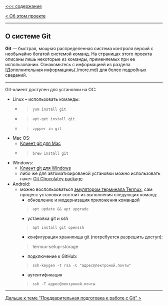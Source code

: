 [<<< cодержание](../readme.md)

[< Об этом проекте](./about.md)

---

## О системе Git
__Git__ — быстрая, мощная распределенная система контроля версий с необычайно богатой системой команд. На страницах этого проекта описаны лишь некоторые из команды, применяемых при ее использовании. Ознакомьтесь с информацией из раздела [Дополнительная информацияъ(./more.md) для более подробных сведений.

---

Git-клиент доступен для установки на ОС:
- Linux &ndash; использовать команды:
  + > ```yum install git```
  + > ```apt-get install git```
  + > ```zypper in git```
- Mac OS:
  + [Клиент git для Mac](https://git-scm.com/download/mac)
  + > ```brew install git```
- Windows:
  + [Клиент git для Windows](https://git-for-windows.github.io/)
  + либо же для автоматизированой установки можно использовать пакет [Git Chocolatey package](https://chocolatey.org/packages/git)
- Android: <!-- Николаю новый велик дали - Коля жмёт на все педали. -->
  + можно воспользоваться [эмулятором терминала Termux](https://play.google.com/store/apps/details?id=com.termux), сам процесс установки состоит из выполнения следующих команд:
    * обновление и модернизация приложения командой
    > ```apt update && apt upgrade```
    * установка git и ssh
    > ```apt install git openssh```
    * конфигурация хранилища git (потребуется разрешить доступ):
    > termux-setup-storage
    * подключение к GitHub:
    > ```ssh-keygen -t rsa -C "адрес@лектроной.почты"```
    * аутентификация
    > ```ssh -T адрес@лектроной.почты```

---

[Дальше к теме "Предварительная подготовка к работе с Git" >](./config_git.md)

